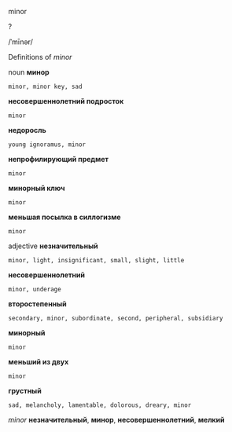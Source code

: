minor

?

/ˈmīnər/

Definitions of _minor_

noun
**минор**

    minor, minor key, sad
**несовершеннолетний подросток**

    minor
**недоросль**

    young ignoramus, minor
**непрофилирующий предмет**

    minor
**минорный ключ**

    minor
**меньшая посылка в силлогизме**

    minor

adjective
**незначительный**

    minor, light, insignificant, small, slight, little
**несовершеннолетний**

    minor, underage
**второстепенный**

    secondary, minor, subordinate, second, peripheral, subsidiary
**минорный**

    minor
**меньший из двух**

    minor
**грустный**

    sad, melancholy, lamentable, dolorous, dreary, minor

_minor_
**незначительный**, **минор**, **несовершеннолетний**, **мелкий**